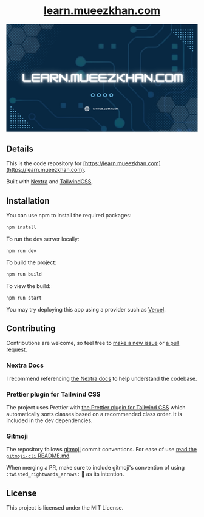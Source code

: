 <div align="center">
  <h1>
    <a
      href="https://learn.mueezkhan.com" target="_blank" rel="noreferrer">
      learn.mueezkhan.com
    </a>
  </h1>
</div>

![A banner for the website](/public/index.png)

## Details

This is the code repository for [https://learn.mueezkhan.com](https://learn.mueezkhan.com).

Built with [Nextra](https://nextra.site) and [TailwindCSS](https://tailwindcss.com/).

## Installation

You can use npm to install the required packages:

```bash
npm install
```

To run the dev server locally:

```bash
npm run dev
```

To build the project:

```bash
npm run build
```

To view the build:

```bash
npm run start
```

You may try deploying this app using a provider such as [Vercel](https://vercel.com/).

## Contributing

Contributions are welcome, so feel free to [make a new issue](https://github.com/rzmk/learn.mueezkhan.com/issues) or [a pull request](https://github.com/rzmk/learn.mueezkhan.com/pulls).

### Nextra Docs

I recommend referencing [the Nextra docs](https://nextra.site/docs) to help understand the codebase.

### Prettier plugin for Tailwind CSS

The project uses Prettier with [the Prettier plugin for Tailwind CSS](https://github.com/tailwindlabs/prettier-plugin-tailwindcss) which automatically sorts classes based on a recommended class order. It is included in the dev dependencies.

### Gitmoji

The repository follows [gitmoji](https://gitmoji.dev/) commit conventions. For ease of use [read the `gitmoji-cli` README.md](https://github.com/carloscuesta/gitmoji-cli#readme).

When merging a PR, make sure to include gitmoji's convention of using `:twisted_rightwards_arrows:` :twisted_rightwards_arrows: as its intention.

## License

This project is licensed under the MIT License.

